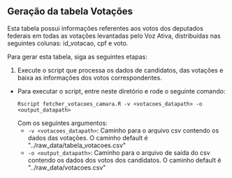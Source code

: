 ## Geração da tabela Votações

Esta tabela possui informações referentes aos votos dos deputados federais em todas as votações levantadas pelo Voz Ativa, distribuídas nas seguintes colunas: id_votacao, cpf e voto.

Para gerar esta tabela, siga as seguintes etapas:

1. Execute o script que processa os dados de candidatos, das votações e baixa as informações dos votos correspondentes.
  * Para executar o script, entre neste diretório e rode o seguinte comando:
    ```
    Rscript fetcher_votacoes_camara.R -v <votacoes_datapath> -o <output_datapath>
    ```
    Com os seguintes argumentos:
     * `-v <votacoes_datapath>`: Caminho para o arquivo csv contendo os dados das votações. O caminho default é "../raw_data/tabela_votacoes.csv"
     * `-o <output_datapath>`: Caminho para o arquivo de saída do csv contendo os dados dos votos dos candidatos. O caminho default é "../raw_data/votacoes.csv"
